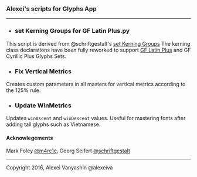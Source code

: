 ### Alexei's scripts for Glyphs App

---

* ### set Kerning Groups for GF Latin Plus.py
This script is derived from @schriftgestalt's [set Kerning Groups][1]
The kerning class declarations have been fully reworked to support [GF Latin Plus][2] and GF Cyrillic Plus Glyphs Sets. 
 
* ### Fix Vertical Metrics
Creates custom parameters in all masters for vertical metrics according to the 125% rule. 

* ### Update WinMetrics
Updates `winAscent` and `winDescent` values. Useful for mastering fonts after adding tall glyphs such as Vietnamese. 
 
#### Acknowlegements
Mark Foley [@m4rc1e][3], Georg Seifert [@schriftgestalt][4]

---
Copyright 2016, Alexei Vanyashin @alexeiva


[1]: https://github.com/schriftgestalt/Glyphs-Scripts/blob/master/Metrics%20%26%20Classes/set%20Kerning%20Groups.py

[2]: https://github.com/google/fonts/tree/master/tools/encodings/GF%202016%20Glyph%20Sets

[3]: https://github.com/m4rc1e/mf-glyphs-scripts

[4]: https://github.com/schriftgestalt/Glyphs-Scripts
